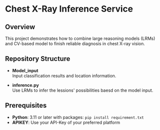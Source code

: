 # Chest X-Ray Inference Service

## Overview

This project demonstrates how to combine large reasoning models (LRMs) and CV-based model to finish reliable diagnosis in chest X-ray vision.

## Repository Structure

- **Model_input**  
  Input classification results and location information.

- **inference.py**  
  Use LRMs to infer the lessions' possibilities baesd on the model input.

## Prerequisites

- **Python**: 3.11 or later with packages: `pip install requirement.txt`
- **APIKEY**: Use your API-Key of your preferred platform 

